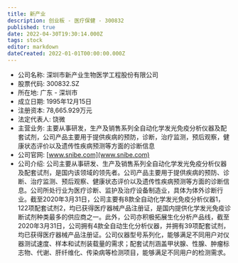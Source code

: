 ```yaml
---
title: 新产业
description: 创业板 - 医疗保健 - 300832
published: true
date: 2022-04-30T19:30:14.000Z
tags: stock
editor: markdown
dateCreated: 2022-01-01T00:00:00.000Z
---
```


- 公司名称: 深圳市新产业生物医学工程股份有限公司
- 股票代码: 300832.SZ
- 所在地: 广东 - 深圳市
- 成立日期: 1995年12月15日
- 注册资本: 78,665.929万元
- 法定代表人: 饶微
- 主营业务: 主要从事研发，生产及销售系列全自动化学发光免疫分析仪器及配套试剂，公司产品主要用于提供疾病的预防，诊断，治疗监测，预后观察，健康状态评价以及遗传性疾病预测等方面的诊断信息
- 公司官网: [www.snibe.com](www.snibe.com)
- 公司介绍: 公司主要从事研发、生产及销售系列全自动化学发光免疫分析仪器及配套试剂，是国内该领域的领先者。公司产品主要用于提供疾病的预防、诊断、治疗监测、预后观察、健康状态评价以及遗传性疾病预测等方面的诊断信息。公司所处行业为医疗诊断、监护及治疗设备制造业，具体为体外诊断行业。截至2020年3月31日，公司主要有8款全自动化学发光免疫分析仪器1，122项配套试剂2，均已获得医疗器械产品注册证，是国内提供化学发光免疫诊断试剂种类最多的供应商之一。此外，公司亦积极拓展生化分析产品线，截至2020年3月31日，公司拥有4款全自动生化分析仪器，并拥有39项配套试剂，均已获得医疗器械产品注册证。公司仪器型号系列化，能够满足不同用户对仪器测试速度、样本和试剂装载量的需求；配套试剂涵盖甲状腺、性腺、肿瘤标志物、代谢、肝纤维化、传染病等检测项目，能够满足不同用户的检测需求。


